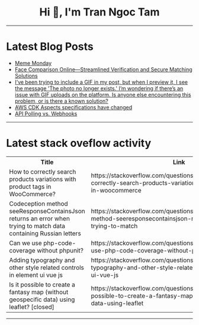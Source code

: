 <h1 align="center">Hi 👋, I'm Tran Ngoc Tam</h1>

---

# Latest Blog Posts 
<!-- BLOG-POST-LIST:START -->
- [Meme Monday](https://dev.to/ben/meme-monday-8hm)
- [Face Comparison Online—Streamlined Verification and Secure Matching Solutions](https://dev.to/faceplugin/face-comparison-online-streamlined-verification-and-secure-matching-solutions-n9c)
- [I’ve been trying to include a GIF in my post, but when I preview it, I see the message &#39;The photo no longer exists.&#39; I’m wondering if there’s an issue with GIF uploads on the platform. Is anyone else encountering this problem, or is there a known solution?](https://dev.to/roxana_haidiner/ive-been-trying-to-include-a-gif-in-my-post-but-when-i-preview-it-i-see-the-message-the-photo-2gj6)
- [AWS CDK Aspects specifications have changed](https://dev.to/aws-heroes/aws-cdk-aspects-specifications-have-changed-3i75)
- [API Polling vs. Webhooks](https://dev.to/msnmongare/api-polling-vs-webhooks-15h4)
<!-- BLOG-POST-LIST:END -->

---

# Latest stack oveflow activity
<table>
  <tr><th>Title</th><th>Link</th></tr>
  <!-- STACKOVERFLOW:START --><tr><td>How to correctly search products variations with product tags in WooCommerce?</td><td>https://stackoverflow.com/questions/79284712/how-to-correctly-search-products-variations-with-product-tags-in-woocommerce</td></tr><tr><td>Codeception method seeResponseContainsJson returns an error when trying to match data containing Russian letters</td><td>https://stackoverflow.com/questions/79284700/codeception-method-seeresponsecontainsjson-returns-an-error-when-trying-to-match</td></tr><tr><td>Can we use php-code-coverage without phpunit?</td><td>https://stackoverflow.com/questions/79284637/can-we-use-php-code-coverage-without-phpunit</td></tr><tr><td>Adding typography and other style related controls in element ui vue js</td><td>https://stackoverflow.com/questions/79284516/adding-typography-and-other-style-related-controls-in-element-ui-vue-js</td></tr><tr><td>Is it possible to create a fantasy map &lpar;without geospecific data&rpar; using leaflet? [closed]</td><td>https://stackoverflow.com/questions/79284512/is-it-possible-to-create-a-fantasy-map-without-geospecific-data-using-leaflet</td></tr><!-- STACKOVERFLOW:END -->
</table>

---


